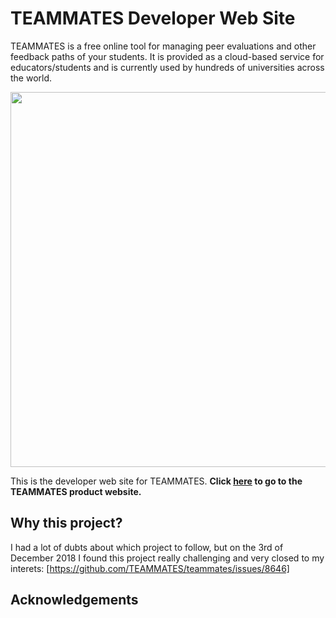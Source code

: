 # TEAMMATES Developer Web Site

TEAMMATES is a free online tool for managing peer evaluations and other feedback paths of your students.
It is provided as a cloud-based service for educators/students and is currently used by hundreds of universities across the world.

<img src="src/web/assets/images/overview.png" width="600">

This is the developer web site for TEAMMATES. **Click [here](http://teammatesv4.appspot.com/) to go to the TEAMMATES product website.**


## Why this project?
I had a lot of dubts about which project to follow, but on the 3rd of December 2018 I found this project really challenging and very closed to my interets: [https://github.com/TEAMMATES/teammates/issues/8646]




## Acknowledgements


